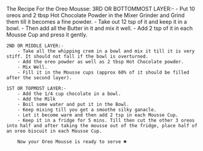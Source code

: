 The Recipe For the Oreo Mousse:
    3RD OR BOTTOMMOST LAYER:-
       - Put 10 oreos and 2 tbsp Hot Chocolate Powder in the    Mixer Grinder and Grind them till it becomes a fine powder.
       - Take out 12 tsp of it and keep it in a bowl.
       - Then add all the Butter in it and mix it well.
       - Add 2 tsp of it in each Mousse Cup and press it gently.

    2ND OR MIDDLE LAYER:-
        - Take all the whipping crem in a bowl and mix it till it is very stiff. It should not fall if the bowl is overturned.
        - Add the oreo powder as well as 2 tbsp Hot Chocolate powder.
        - Mix Well.
        - Fill it in the Mousse cups (approx 60% of it should be filled after the second layer).

    1ST OR TOPMOST LAYER:-
        - Add the 1/4 cup chocolate in a bowl.
        - Add the Milk
        - Boil some water and put it in the Bowl.
        - Keep mixing till you get a smoothe silky ganacle.
        - Let it become warm and then add 2 tsp in each Mousse Cup.
        - Keep it in a fridge for 5 mins. Till then cut the other 3 oreos into half and after taking the mousse out of the fridge, place half of an oreo biscuit in each Mousse Cup.
        
        Now your Oreo Mousse is ready to serve ☻